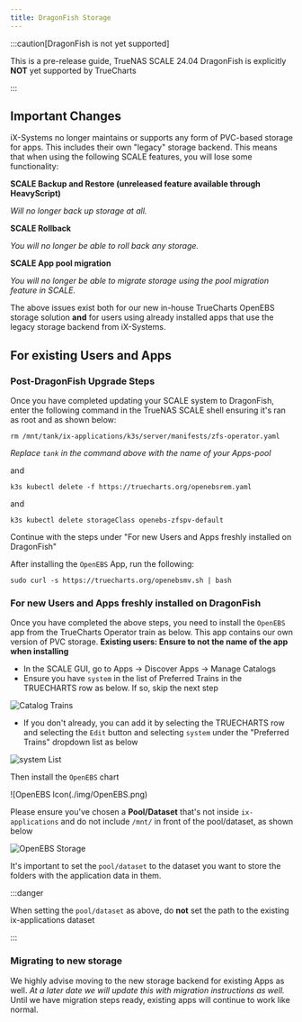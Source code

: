 ```yaml
---
title: DragonFish Storage
---
```


:::caution[DragonFish is not yet supported]

This is a pre-release guide, TrueNAS SCALE 24.04 DragonFish is explicitly **NOT** yet supported by TrueCharts

:::

## Important Changes

iX-Systems no longer maintains or supports any form of PVC-based storage for apps. This includes their own "legacy" storage backend. This means that when using the following SCALE features, you will lose some functionality:

**SCALE Backup and Restore (unreleased feature available through HeavyScript)**

_Will no longer back up storage at all._

**SCALE Rollback**

_You will no longer be able to roll back any storage._

**SCALE App pool migration**

_You will no longer be able to migrate storage using the pool migration feature in SCALE._

The above issues exist both for our new in-house TrueCharts OpenEBS storage solution **and** for users using already installed apps that use the legacy storage backend from iX-Systems.

## For existing Users and Apps

### Post-DragonFish Upgrade Steps

Once you have completed updating your SCALE system to DragonFish, enter the following command in the TrueNAS SCALE shell ensuring it's ran as root and as shown below:

`rm /mnt/tank/ix-applications/k3s/server/manifests/zfs-operator.yaml`

_Replace `tank` in the command above with the name of your Apps-pool_

and

`k3s kubectl delete -f https://truecharts.org/openebsrem.yaml`

and

`k3s kubectl delete storageClass openebs-zfspv-default`

Continue with the steps under "For new Users and Apps freshly installed on DragonFish"

After installing the `OpenEBS` App, run the following:

`sudo curl -s https://truecharts.org/openebsmv.sh | bash`

### For new Users and Apps freshly installed on DragonFish

Once you have completed the above steps, you need to install the `OpenEBS` app from the TrueCharts Operator train as below. This app contains our own version of PVC storage.
**Existing users: Ensure to not the name of the app when installing**

- In the SCALE GUI, go to Apps -> Discover Apps -> Manage Catalogs
- Ensure you have `system` in the list of Preferred Trains in the TRUECHARTS row as below. If so, skip the next step

![Catalog Trains](./img/Dragonfish-Storage5.png)

- If you don't already, you can add it by selecting the TRUECHARTS row and selecting the `Edit` button and selecting `system` under the "Preferred Trains" dropdown list as below

![system List](./img/Dragonfish-Storage5b.png)

Then install the `OpenEBS` chart

![OpenEBS Icon(./img/OpenEBS.png)

Please ensure you've chosen a **Pool/Dataset** that's not inside `ix-applications` and do not include `/mnt/` in front of the pool/dataset, as shown below

![OpenEBS Storage](./img/OpenEBS-storage.png)

It's important to set the `pool/dataset` to the dataset you want to store the folders with the application data in them.

:::danger

When setting the `pool/dataset` as above, do **not** set the path to the existing ix-applications dataset

:::

### Migrating to new storage

We highly advise moving to the new storage backend for existing Apps as well. _At a later date we will update this with migration instructions as well._
Until we have migration steps ready, existing apps will continue to work like normal.
